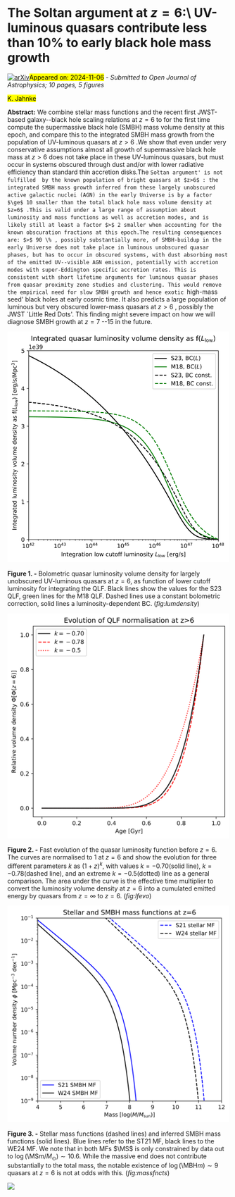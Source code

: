 <div class="macros" style="visibility:hidden;">
$\newcommand{\ensuremath}{}$
$\newcommand{\xspace}{}$
$\newcommand{\object}[1]{\texttt{#1}}$
$\newcommand{\farcs}{{.}''}$
$\newcommand{\farcm}{{.}'}$
$\newcommand{\arcsec}{''}$
$\newcommand{\arcmin}{'}$
$\newcommand{\ion}[2]{#1#2}$
$\newcommand{\textsc}[1]{\textrm{#1}}$
$\newcommand{\hl}[1]{\textrm{#1}}$
$\newcommand{\footnote}[1]{}$
$\newcommand{\red}[1]{\textcolor{red}{#1}}$
$\newcommand{\green}[1]{\textcolor{green}{#1}}$
$\newcommand{\blue}[1]{\textcolor{blue}{#1}}$
$\newcommand{\orange}[1]{\textcolor{orange}{#1}}$
$\newcommand{\magenta}[1]{\textcolor{magenta}{#1}}$
$\newcommand{\MBH}{M_\mathrm{BH}}$
$\newcommand{\MBHm}{M_\mathrm{BH}}$
$\newcommand{\Msun}{M_\odot}$
$\newcommand{\Msunm}{\mathrm{M}_\odot}$
$\newcommand{\MS}{M_\star}$
$\newcommand{\MSm}{M_\star}$
$\newcommand{\MBHMS}{M_\mathrm{BH}--M_\star}$
$\newcommand{\MBHDm}{\rho_\mathrm{BH}}$
$\newcommand{\MBHDsm}{\rho_\mathrm{BH,\star}}$
$\newcommand{\MBHD}{\rho_\mathrm{BH}}$
$\newcommand{\MBHDs}{\rho_\mathrm{BH,\star}}$
$\newcommand{\MAG}{\mathcal{M}}$
$\newcommand{\arraystretch}{1.2}$</div>



<div id="title">

# The Soltan argument at $z=6$:\ UV-luminous quasars contribute less than 10\% to early black hole mass growth

</div>
<div id="comments">

[![arXiv](https://img.shields.io/badge/arXiv-2411.03184-b31b1b.svg)](https://arxiv.org/abs/2411.03184)<mark>Appeared on: 2024-11-06</mark> -  _Submitted to Open Journal of Astrophysics; 10 pages, 5 figures_

</div>
<div id="authors">

<mark>K. Jahnke</mark>

</div>
<div id="abstract">

**Abstract:** We combine stellar mass functions and the recent first JWST-based galaxy--black hole scaling relations at $z=6$ to for the first time compute the supermassive black hole (SMBH) mass volume density at this epoch, and compare this to the integrated SMBH mass growth from the population of UV-luminous quasars at $z>6$ .We show that even under very conservative assumptions almost all growth of supermassive black hole mass at $z>6$ does not take place in these UV-luminous quasars, but must occur in systems obscured through dust and/or with lower radiative efficiency than standard thin accretion disks.The `Sołtan argument' is not fulfilled  by the known population of bright quasars at $z>6$ : the integrated SMBH mass growth inferred from these largely unobscured active galactic nuclei (AGN) in the early Universe is by a factor $\ge$ 10 smaller than the total black hole mass volume density at $z=6$ .This is valid under a large range of assumption about luminosity and mass functions as well as accretion modes, and is likely still at least a factor $>$ 2 smaller when accounting for the known obscuration fractions at this epoch.The resulting consequences are: $>$ 90 \% , possibly substantially more, of SMBH-buildup in the early Universe does not take place in luminous unobscured quasar phases, but has to occur in obscured systems, with dust absorbing most of the emitted UV--visible AGN emission, potentially with accretion modes with super-Eddington specific accretion rates. This is consistent with short lifetime arguments for luminous quasar phases from quasar proximity zone studies and clustering. This would remove the empirical need for slow SMBH growth and hence exotic `high-mass seed' black holes at early cosmic time. It also predicts a large population of luminous but very obscured lower-mass quasars at $z>6$ , possibly the JWST `Little Red Dots'. This finding might severe impact on how we will diagnose SMBH growth at $z=7$ --15 in the future.

</div>

<div id="div_fig1">

<img src="tmp_2411.03184/./figures/Qlumdensity_V6.png" alt="Fig1" width="100%"/>

**Figure 1. -** Bolometric quasar luminosity volume density for largely unobscured UV-luminous quasars at $z=6$, as function of lower cutoff luminosity for integrating the QLF. Black lines show the values for the S23 QLF, green lines for the M18 QLF. Dashed lines use a constant bolometric correction, solid lines a luminosity-dependent BC. (*fig:lumdensity*)

</div>
<div id="div_fig2">

<img src="tmp_2411.03184/./figures/LFevo_V3.png" alt="Fig2" width="100%"/>

**Figure 2. -** Fast evolution of the quasar luminosity function before $z=6$. The curves are normalised to 1 at $z=6$ and show the evolution for three different parameters $k$ as $(1+z)^k$, with values $k=-0.70$(solid line), $k=-0.78$(dashed line), and an extreme $k=-0.5$(dotted) line as a general comparison. The area under the curve is the effective time multiplier to convert the luminosity volume density at $z=6$ into a cumulated emitted energy by quasars from $z=\infty$ to $z=6$. (*fig:lfevo*)

</div>
<div id="div_fig3">

<img src="tmp_2411.03184/./figures/massfuncts_V4.png" alt="Fig3" width="100%"/>

**Figure 3. -** Stellar mass functions (dashed lines) and inferred SMBH mass functions (solid lines). Blue lines refer to the ST21 MF, black lines to the WE24 MF. We note that in both MFs $\MS$ is only constrained by data out to $\log($\MS$m/M_\odot)\sim10.6$. While the massive end does not contribute substantially to the total mass, the notable existence of $\log($\MBH$m)\sim9$ quasars at $z=6$ is not at odds with this. (*fig:massfncts*)

</div><div id="qrcode"><img src=https://api.qrserver.com/v1/create-qr-code/?size=100x100&data="https://arxiv.org/abs/2411.03184"></div>